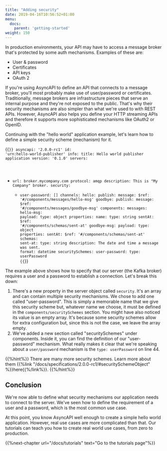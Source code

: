 ```yaml
---
title: "Adding security"
date: 2019-04-16T10:56:52+01:00
menu:
  docs:
    parent: 'getting-started'
weight: 150
---
```


In production environments, your API may have to access a message broker that's protected by some auth mechanisms. Examples of these are:

* User & password
* Certificates
* API keys
* OAuth 2

If you're using AsyncAPI to define an API that connects to a message broker, you'll most probably make use of user/password or certificates. Traditionally, message brokers are infrastructure pieces that serve an internal purpose and they're not exposed to the public. That's why their security mechanisms are also simpler than what we're used to with REST APIs. However, AsyncAPI also helps you define your HTTP streaming APIs and therefore it supports more sophisticated mechanisms like OAuth2 or OpenID.

Continuing with the "hello world" application example, let's learn how to define a simple security scheme (mechanism) for it.

{{<code lang="yaml" lines="10-11,42-44">}}
asyncapi: '2.0.0-rc1'
id: 'urn:hello-world-publisher'
info:
  title: Hello world publisher application
  version: '0.1.0'
servers:
  - url: broker.mycompany.com
    protocol: amqp
    description: This is "My Company" broker.
    security:
      - user-password: []
channels:
  hello:
    publish:
      message:
        $ref: '#/components/messages/hello-msg'
  goodbye:
    publish:
      message:
        $ref: '#/components/messages/goodbye-msg'
components:
  messages:
    hello-msg:
      payload:
        type: object
        properties:
          name:
            type: string
          sentAt:
            $ref: '#/components/schemas/sent-at'
    goodbye-msg:
      payload:
        type: object
        properties:
          sentAt:
            $ref: '#/components/schemas/sent-at'
  schemas:
    sent-at:
      type: string
      description: The date and time a message was sent.
      format: datetime
  securitySchemes:
    user-password:
      type: userPassword
{{</code>}}

The example above shows how to specify that our server (the Kafka broker) requires a user and a password to establish a connection. Let's break this down:

1. There's a new property in the server object called `security`. It's an array and can contain multiple security mechanisms. We chose to add one called "user-password". This is simply a memorable name that we give this security scheme but, whatever name we choose, it must be defined in the `components/securitySchemes` section. You might have also noticed its value is an empty array. It's because some security schemes allow for extra configuration but, since this is not the case, we leave the array empty.
2. We've added a new section called "securitySchemes" under components. Inside it, you can find the definition of our "user-password" mechanism. What really makes it clear that we're speaking about a `user/password` mechanism is the `type: userPassword` on line 44.

{{%hint%}}
There are many more security schemes. Learn more about them {{%link "/docs/specifications/2.0.0-rc1/#securitySchemeObject" %}}here{{%/link%}}.
{{%/hint%}}

## Conclusion

We're now able to define what security mechanisms our application needs to connect to the server. We've seen how to define the requirement of a user and a password, which is the most common use case.

At this point, you know AsyncAPI well enough to create a simple hello world application. However, real use cases are more complicated than that. Our tutorials can teach you how to create real world use cases, from zero to production.

{{%next-chapter url="/docs/tutorials" text="Go to the tutorials page"%}}
